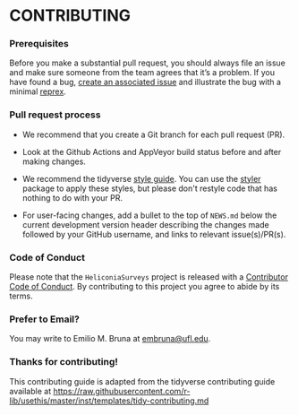 # CONTRIBUTING #


### Prerequisites

Before you make a substantial pull request, you should always file an issue and make sure someone from the team agrees that it’s a problem. If you have found a bug, [create an associated issue](https://github.com/BrunaLab/HeliconiaSurveys/issues) and illustrate the bug with a minimal [reprex](https://www.tidyverse.org/help/#reprex).

### Pull request process

*  We recommend that you create a Git branch for each pull request (PR).  
*  Look at the Github Actions and AppVeyor build status before and after making changes.  

*  We recommend the tidyverse [style guide](http://style.tidyverse.org).
You can use the [styler](https://CRAN.R-project.org/package=styler) package to apply these styles, but please don't restyle code that has nothing to do with your PR.  

<!---
*  We use [roxygen2](https://cran.r-project.org/package=roxygen2). 
---->
*  For user-facing changes, add a bullet to the top of `NEWS.md` below the
current development version header describing the changes made followed by your GitHub username, and links to relevant issue(s)/PR(s).

### Code of Conduct

Please note that the `HeliconiaSurveys` project is released with a
[Contributor Code of Conduct](CODE_OF_CONDUCT.md). By contributing to this
project you agree to abide by its terms.

### Prefer to Email? 

You may write to Emilio M. Bruna at embruna@ufl.edu.
<!---
Email the person listed as maintainer in the `DESCRIPTION` file of this repo.

Though note that private discussions over email don't help others - of course email is totally warranted if it's a sensitive problem of any kind.
---->

### Thanks for contributing!

This contributing guide is adapted from the tidyverse contributing guide available at https://raw.githubusercontent.com/r-lib/usethis/master/inst/templates/tidy-contributing.md 
